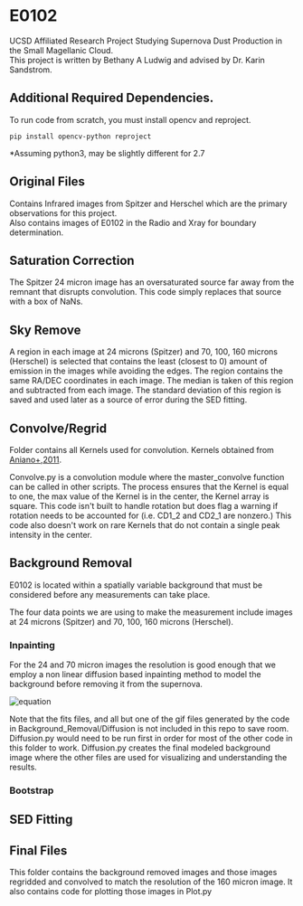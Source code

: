 # E0102
UCSD Affiliated Research Project Studying Supernova Dust Production in the Small Magellanic Cloud.  
  This project is written by Bethany A Ludwig and advised by Dr. Karin Sandstrom.
## Additional Required Dependencies. 
To run code from scratch, you must install opencv and reproject.
```
pip install opencv-python reproject
```
*Assuming python3, may be slightly different for 2.7
## Original Files
Contains Infrared images from Spitzer and Herschel which are the primary observations for this project.  
  Also contains images of E0102 in the Radio and Xray for boundary determination. 
## Saturation Correction
The Spitzer 24 micron image has an oversaturated source far away from the remnant that disrupts convolution. 
  This code simply replaces that source with a box of NaNs. 
## Sky Remove
A region in each image at 24 microns (Spitzer) and 70, 100, 160 microns (Herschel) is selected that contains the least (closest to 0) amount of emission in the images while avoiding the edges. The region contains the same RA/DEC coordinates in each image. The median is taken of this region and subtracted from each image. The standard deviation of this region is saved and used later as a source of error during the SED fitting. 
## Convolve/Regrid
Folder contains all Kernels used for convolution. Kernels obtained from [Aniano+,2011](https://arxiv.org/abs/1106.5065).  
  
Convolve.py is a convolution module where the master_convolve function can be called in other scripts. The process ensures that the Kernel is equal to one, the max value of the Kernel is in the center, the Kernel array is square. This code isn't built to handle rotation but does flag a warning if rotation needs to be accounted for (i.e. CD1_2 and CD2_1 are nonzero.) This code also doesn't work on rare Kernels that do not contain a single peak intensity in the center. 
## Background Removal
E0102 is located within a spatially variable background that must be considered before any measurements can take place.    
  
The four data points we are using to make the measurement include images at 24 microns (Spitzer) and 70, 100, 160 microns (Herschel).        

### Inpainting
For the 24 and 70 micron images the resolution is good enough that we employ a non linear diffusion based inpainting method to model the background before removing it from the supernova.      
  
![equation](https://latex.codecogs.com/gif.latex?\frac{dx(i,j,t)}{dt}-\alpha\nabla^2x(i,j,t)=0)
  
Note that the fits files, and all but one of the gif files generated by the code in Background_Removal/Diffusion is not included in this repo to save room. Diffusion.py would need to be run first in order for most of the other code in this folder to work. Diffusion.py creates the final modeled background image where the other files are used for visualizing and understanding the results.

### Bootstrap
## SED Fitting
## Final Files
This folder contains the background removed images and those images regridded and convolved to match the resolution of the 160 micron image. It also contains code for plotting those images in Plot.py
